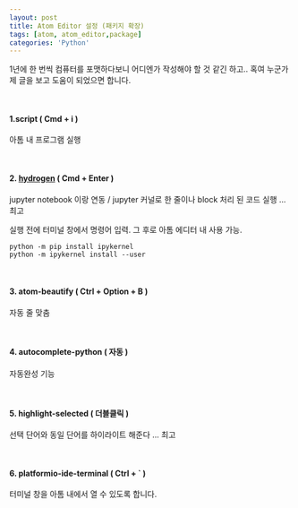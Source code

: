 ```yaml
---
layout: post
title: Atom Editor 설정 (패키지 확장)
tags: [atom, atom_editor,package]
categories: 'Python'
---
```


1년에 한 번씩 컴퓨터를 포맷하다보니 어디엔가 작성해야 할 것 같긴 하고.. 혹여 누군가 제 글을 보고 도움이 되었으면 합니다.

<br />

#### 1\.script ( Cmd + i )

 아톰 내 프로그램 실행

 <br/>

#### 2\. [hydrogen](https://atom.io/packages/Hydrogen) ( Cmd + Enter )

 jupyter notebook 이랑 연동 / jupyter 커널로 한 줄이나 block 처리 된 코드 실행 ...최고

실행 전에 터미널 창에서 명령어 입력. 그 후로 아톰 에디터 내 사용 가능.

```
python -m pip install ipykernel
python -m ipykernel install --user
```

 <br/>

#### 3\. atom-beautify ( Ctrl + Option + B )

자동 줄 맞춤

 <br/>

#### 4\. autocomplete-python ( 자동 )

 자동완성 기능

 <br/>

#### 5\. highlight-selected ( 더블클릭 )

 선택 단어와 동일 단어를 하이라이트 해준다 ... 최고

 <br/>

#### 6\. platformio-ide-terminal ( Ctrl + \` )

터미널 창을 아톰 내에서 열 수 있도록 합니다.

